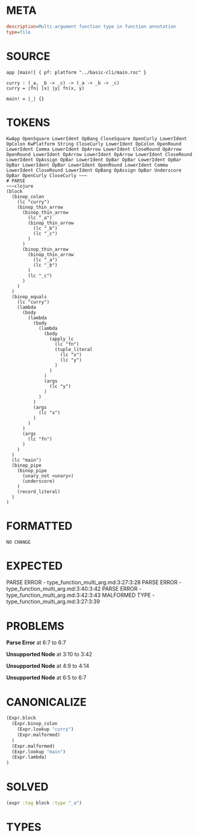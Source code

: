 # META
~~~ini
description=Multi-argument function type in function annotation
type=file
~~~
# SOURCE
~~~roc
app [main!] { pf: platform "../basic-cli/main.roc" }

curry : (_a, _b -> _c) -> (_a -> _b -> _c)
curry = |fn| |x| |y| fn(x, y)

main! = |_| {}
~~~
# TOKENS
~~~text
KwApp OpenSquare LowerIdent OpBang CloseSquare OpenCurly LowerIdent OpColon KwPlatform String CloseCurly LowerIdent OpColon OpenRound LowerIdent Comma LowerIdent OpArrow LowerIdent CloseRound OpArrow OpenRound LowerIdent OpArrow LowerIdent OpArrow LowerIdent CloseRound LowerIdent OpAssign OpBar LowerIdent OpBar OpBar LowerIdent OpBar OpBar LowerIdent OpBar LowerIdent OpenRound LowerIdent Comma LowerIdent CloseRound LowerIdent OpBang OpAssign OpBar Underscore OpBar OpenCurly CloseCurly ~~~
# PARSE
~~~clojure
(block
  (binop_colon
    (lc "curry")
    (binop_thin_arrow
      (binop_thin_arrow
        (lc "_a")
        (binop_thin_arrow
          (lc "_b")
          (lc "_c")
        )
      )
      (binop_thin_arrow
        (binop_thin_arrow
          (lc "_a")
          (lc "_b")
        )
        (lc "_c")
      )
    )
  )
  (binop_equals
    (lc "curry")
    (lambda
      (body
        (lambda
          (body
            (lambda
              (body
                (apply_lc
                  (lc "fn")
                  (tuple_literal
                    (lc "x")
                    (lc "y")
                  )
                )
              )
              (args
                (lc "y")
              )
            )
          )
          (args
            (lc "x")
          )
        )
      )
      (args
        (lc "fn")
      )
    )
  )
  (lc "main")
  (binop_pipe
    (binop_pipe
      (unary_not <unary>)
      (underscore)
    )
    (record_literal)
  )
)
~~~
# FORMATTED
~~~roc
NO CHANGE
~~~
# EXPECTED
PARSE ERROR - type_function_multi_arg.md:3:27:3:28
PARSE ERROR - type_function_multi_arg.md:3:40:3:42
PARSE ERROR - type_function_multi_arg.md:3:42:3:43
MALFORMED TYPE - type_function_multi_arg.md:3:27:3:39
# PROBLEMS
**Parse Error**
at 6:7 to 6:7

**Unsupported Node**
at 3:10 to 3:42

**Unsupported Node**
at 4:9 to 4:14

**Unsupported Node**
at 6:5 to 6:7

# CANONICALIZE
~~~clojure
(Expr.block
  (Expr.binop_colon
    (Expr.lookup "curry")
    (Expr.malformed)
  )
  (Expr.malformed)
  (Expr.lookup "main")
  (Expr.lambda)
)
~~~
# SOLVED
~~~clojure
(expr :tag block :type "_a")
~~~
# TYPES
~~~roc
~~~
